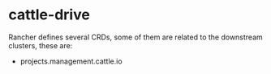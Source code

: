 # cattle-drive

Rancher defines several CRDs, some of them are related to the downstream clusters, these are:

- projects.management.cattle.io
